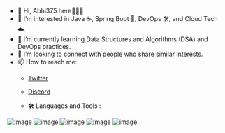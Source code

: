 - 👋 Hi, Abhi375 here🙂✌🏼
- 👀 I’m interested in Java ☕, Spring Boot 🌱, DevOps 🛠️, and Cloud Tech ☁️.
- 🌱 I’m currently learning Data Structures and Algorithms (DSA) and DevOps practices.
- 💞️ I’m looking to connect with people who share similar interests.
- 📫 How to reach me:
  - [Twitter](https://twitter.com/loneLeveling375)
  - [Discord](https://discordapp.com/users/brawd375)
 
  - 🛠  Languages and Tools :
    
![image](https://github.com/LoneLeveling/LoneLeveling/assets/156454751/59c31ce6-a3df-48d1-abf6-f2000c87da83)
![image](https://github.com/LoneLeveling/LoneLeveling/assets/156454751/95c4744b-4c15-43db-8303-2f7a86da1ab1)
![image](https://github.com/LoneLeveling/LoneLeveling/assets/156454751/b70bb855-f8d8-488f-b4a0-abfa70244e86)
![image](https://github.com/LoneLeveling/LoneLeveling/assets/156454751/b0f24d27-d4ac-49a5-b813-0d7c6a554751)
![image](https://github.com/LoneLeveling/LoneLeveling/assets/156454751/6ae1138b-5802-43f9-b5b7-a50b05210b70)




